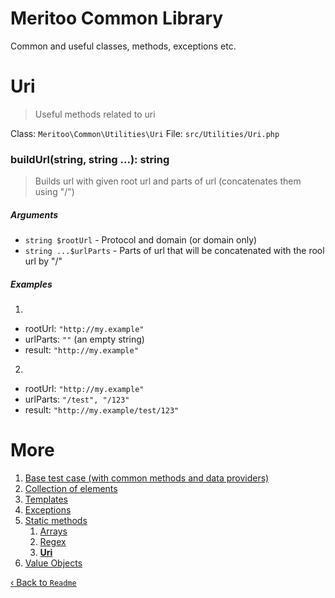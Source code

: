 # Meritoo Common Library

Common and useful classes, methods, exceptions etc.

# Uri

> Useful methods related to uri

Class: `Meritoo\Common\Utilities\Uri`
File: `src/Utilities/Uri.php`

### buildUrl(string, string ...): string

> Builds url with given root url and parts of url (concatenates them using "/")

##### Arguments

- `string $rootUrl` - Protocol and domain (or domain only)
- `string ...$urlParts` - Parts of url that will be concatenated with the rool url by "/"

##### Examples

1)

- rootUrl: `"http://my.example"`
- urlParts: `""` (an empty string)
- result: `"http://my.example"`

2)

- rootUrl: `"http://my.example"`
- urlParts: `"/test", "/123"`
- result: `"http://my.example/test/123"`

# More

1. [Base test case (with common methods and data providers)](../Base-test-case.md)
2. [Collection of elements](../Collection/BaseCollection.md)
3. [Templates](../Collection/Templates.md)
4. [Exceptions](../Exceptions.md)
5. [Static methods](../Static-methods.md)
    1. [Arrays](Arrays.md)
    2. [Regex](Regex.md)
    3. [**Uri**](Uri.md)
6. [Value Objects](../Value-Objects.md)

[&lsaquo; Back to `Readme`](../../README.md)
